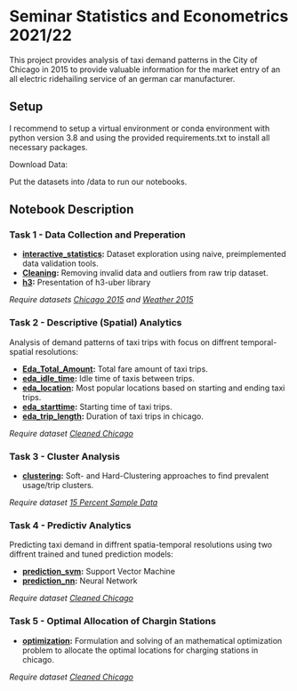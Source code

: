 # Seminar Statistics and Econometrics 2021/22

This project provides analysis of taxi demand patterns in the City of Chicago in 2015 to provide valuable information for the market entry of an all electric ridehailing service of an german car manufacturer. 

## Setup

I recommend to setup a virtual environment or conda environment with python version 3.8 and using the provided requirements.txt to install all necessary packages.

Download Data:


Put the datasets into /data to run our notebooks.

    
## Notebook Description

### Task 1 - Data Collection and Preperation

* **[interactive_statistics](notebooks/interactive_statistics.ipynb):** Dataset exploration using naive, preimplemented data validation tools. 
* **[Cleaning](notebooks/Cleaning.ipynb):** Removing invalid data and outliers from raw trip dataset.
* **[h3](notebooks/h3.ipynb):** Presentation of h3-uber library

*Require datasets [Chicago 2015](https://filedn.eu/lvIIS1QB2KmSUjz5Gvx9LYb/Taxi_Trips.parquet) and [Weather 2015](https://filedn.eu/lvIIS1QB2KmSUjz5Gvx9LYb/Weather.parquet)*

### Task 2 - Descriptive (Spatial) Analytics

Analysis of demand patterns of taxi trips with focus on diffrent temporal-spatial resolutions:

* **[Eda_Total_Amount](notebooks/Eda_Total_Amount.ipynb):** Total fare amount of taxi trips.
* **[eda_idle_time](notebooks/eda_idle_time.ipynb):** Idle time of taxis between trips.
* **[eda_location](notebooks/eda_location.ipynb):** Most popular locations based on starting and ending taxi trips.
* **[eda_starttime](notebooks/eda_starttime.ipynb):** Starting time of taxi trips.
* **[eda_trip_length](notebooks/eda_trip_length.ipynb):** Duration of taxi trips in chicago.

 *Require dataset [Cleaned Chicago](https://filedn.eu/lvIIS1QB2KmSUjz5Gvx9LYb/Taxi_Trips_Cleaned.parquet)*
 
 ### Task 3 - Cluster Analysis

* **[clustering](notebooks/clustering.ipynb):** Soft- and Hard-Clustering approaches to find prevalent usage/trip clusters.

 *Require dataset [15 Percent Sample Data](https://filedn.eu/lvIIS1QB2KmSUjz5Gvx9LYb/chicago_taxi_trips_15percent_sample.parquet)*

### Task 4 - Predictiv Analytics

Predicting taxi demand in diffrent spatia-temporal resolutions using two diffrent trained and tuned prediction models: 

* **[prediction_svm](notebooks/prediction_svm.ipynb):** Support Vector Machine
* **[prediction_nn](notebooks/prediction_nn.ipynb):** Neural Network

 *Require dataset [Cleaned Chicago](https://filedn.eu/lvIIS1QB2KmSUjz5Gvx9LYb/Taxi_Trips_Cleaned.parquet)*


### Task 5 - Optimal Allocation of Chargin Stations 

* **[optimization](notebooks/optimization.ipynb):** Formulation and solving of an mathematical optimization problem to allocate the optimal locations for charging stations in chicago.

 *Require dataset [Cleaned Chicago](https://filedn.eu/lvIIS1QB2KmSUjz5Gvx9LYb/Taxi_Trips_Cleaned.parquet)*
